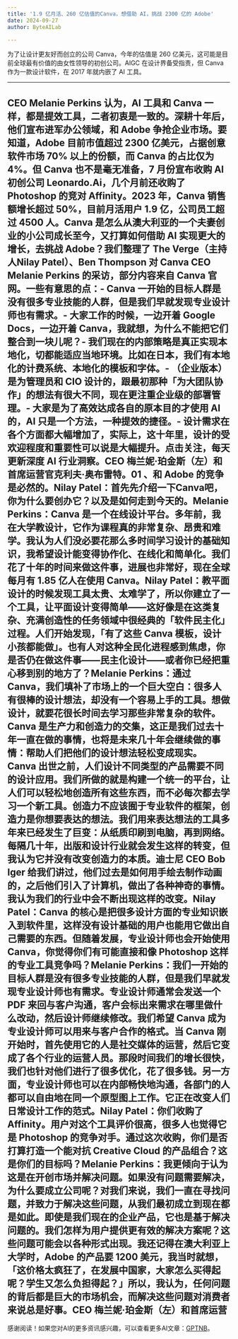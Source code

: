 ```yaml
---
title: '1.9 亿月活、260 亿估值的Canva，想借助 AI，挑战 2300 亿的 Adobe'
date: 2024-09-27
author: ByteAILab

---
```


为了让设计更友好而创立的公司 Canva，今年的估值是 260 亿美元，这可能是目前全球最有价值的由女性领导的初创公司。AIGC 在设计界备受指责，但 Canva 作为一款设计软件，在 2017 年就内嵌了 AI 工具。

---
CEO Melanie Perkins 认为，AI 工具和 Canva 一样，都是提效工具，二者初衷是一致的。深耕十年后，他们宣布进军办公领域，和 Adobe 争抢企业市场。要知道，Adobe 目前市值超过 2300 亿美元，占据创意软件市场 70% 以上的份额，而 Canva 的占比仅为 4%。但 Canva 也不是毫无准备，7 月份宣布收购 AI 初创公司 Leonardo.Ai，几个月前还收购了 Photoshop 的竞对 Affinity。2023 年，Canva 销售额增长超过 50%，目前月活用户 1.9 亿，公司员工超过 4500 人。Canva 是怎么从澳大利亚的一个夫妻创业的小公司成长至今，又打算如何借助 AI 实现更大的增长，去挑战 Adobe？我们整理了 The Verge（主持人Nilay Patel）、Ben Thompson 对 Canva CEO Melanie Perkins 的采访，部分内容来自 Canva 官网。一些有意思的点：- Canva 一开始的目标人群是没有很多专业技能的人群，但是我们早就发现专业设计师也有需求。- 大家工作的时候，一边开着 Google Docs，一边开着 Canva，我就想，为什么不能把它们整合到一块儿呢？- 我们现在的内部策略是真正实现本地化，切都能适应当地环境。比如在日本，我们有本地化的计费系统、本地化的模板和字体。- （企业版本）是为管理员和 CIO 设计的，跟最初那种「为大团队协作」的想法有很大不同，现在更注重企业级的部署管理。- 大家是为了高效达成各自的原本目的才使用 AI 的，AI 只是一个方法，一种提效的捷径。- 设计需求在各个方面都大幅增加了，实际上，这十年里，设计的受欢迎程度和重要性可以说是大幅提升。点击关注，每天更新深度 AI 行业洞察。CEO 梅兰妮·珀金斯（左）和首席运营官克利夫·奥布雷特。01 、和 Adobe 的竞争是必然的。Nilay Patel：首先先介绍一下Canva吧，你为什么要创办它？以及是如何走到今天的。Melanie Perkins：Canva 是一个在线设计平台。多年前，我在大学教设计，它作为课程真的非常复杂、昂贵和难学。我认为人们没必要花那么多时间学习设计的基础知识，我希望设计能变得协作化、在线化和简单化。我们花了十年的时间来做这件事，进展也非常好，现在全球每月有 1.85 亿人在使用 Canva。Nilay Patel：教平面设计的时候发现工具太贵、太难学了，所以你建立了一个工具，让平面设计变得简单——这好像是在这类复杂、充满创造性的任务领域中很经典的「软件民主化」过程。人们开始发现，「有了这些 Canva 模板，设计小孩都能做」。也有人对这种全民化进程感到焦虑，你是否仍在做这件事——民主化设计——或者你已经把重心移到别的地方了？Melanie Perkins：通过 Canva，我们填补了市场上的一个巨大空白：很多人有很棒的设计想法，却没有一个容易上手的工具。想做设计，就要花很长时间去学习那些非常复杂的软件。Canva 是生产力和创造力的交集，这正是我们过去十年一直在做的事情，也将是未来几十年会继续做的事情：帮助人们把他们的设计想法轻松变成现实。Canva 出世之前，人们设计不同类型的产品需要不同的设计应用。我们所做的就是构建一个统一的平台，让人们可以轻松地创造所有这些东西，而不必每次都去学习一个新工具。创造力不应该囿于专业软件的框架，创造力是你想要表达的想法。我们用来表达想法的工具多年来已经发生了巨变：从纸质印刷到电脑，再到网络。每隔几十年，出版和设计行业就会发生这样的转变，但我认为它并没有改变创造力的本质。迪士尼 CEO Bob Iger 给我们讲过，他们过去是如何用手绘去制作动画的，之后他们引入了计算机，做出了各种神奇的事情。我认为我们的行业中会不断出现这样的改变。Nilay Patel：Canva 的核心是把很多设计方面的专业知识嵌入到软件里，这样没有设计基础的用户也能用它做出自己需要的东西。但随着发展，专业设计师也会开始使用 Canva，你觉得你们有可能直接和像 Photoshop 这样的专业工具竞争吗？Melanie Perkins：我们一开始的目标人群是没有很多专业技能的人群，但是我们早就发现专业设计师也有需求。专业设计师通常会发送一个 PDF 来回与客户沟通，客户会标出来需求在哪里做什么改动，然后设计师继续修改。我们希望 Canva 成为专业设计师可以用来与客户合作的格式。当 Canva 刚开始时，首先使用它的人是社交媒体的运营，然后它变成了各个行业的运营人员。那段时间我们的增长很快，我们也针对他们进行了很多优化，花了很多钱。另一方面，专业设计师也可以在内部畅快地沟通，各部门的人都可以自由地在同一个原型图上工作。它正在改变人们日常设计工作的范式。Nilay Patel：你们收购了 Affinity。用户对这个工具评价很高，很多人也觉得它是 Photoshop 的竞争对手。通过这次收购，你们是否打算打造一个能对抗 Creative Cloud 的产品组合？这是你们的目标吗？Melanie Perkins：我更倾向于认为这是在开创市场并解决问题。如果没有问题需要解决，为什么要成立公司呢？对我们来说，我们一直在寻找问题，并致力于解决这些问题，从我们最初成立到现在都是如此。即使是我们现在的企业产品，它也是基于解决问题的。我们怎样为用户提供更有效的解决方案呢？这些问题可能会以各种形式出现。我还记得在澳大利亚上大学时，Adobe 的产品要 1200 美元，我当时就想，「这价格太疯狂了，在发展中国家，大家怎么买得起呢？学生又怎么负担得起？」所以，我认为，任何问题的背后都是巨大的市场机会，而解决这些问题对消费者来说总是好事。CEO 梅兰妮·珀金斯（左）和首席运营
---
感谢阅读！如果您对AI的更多资讯感兴趣，可以查看更多AI文章：[GPTNB](https://gptnb.com)。